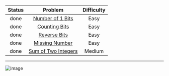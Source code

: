 | Status | Problem | Difficulty |
| :-: | :-: | :-: |
|done|[Number of 1 Bits](https://leetcode.com/problems/number-of-1-bits/)|Easy|
|done|[Counting Bits](https://leetcode.com/problems/counting-bits/)|Easy|
|done|[Reverse Bits](https://leetcode.com/problems/reverse-bits/)|Easy|
|done|[Missing Number](https://leetcode.com/problems/missing-number/)|Easy|
|done|[Sum of Two Integers](https://leetcode.com/problems/sum-of-two-integers/)|Medium|
***

![image](https://github.com/MichaelOskin/AlgorithmsPatterns/assets/139218970/e7ecfd7e-6f8d-4b6f-a159-ae307ce92716)

